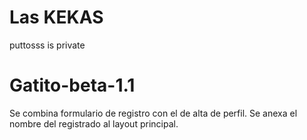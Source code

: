 Las KEKAS
==================================

puttosss is private 

Gatito-beta-1.1
==================================

Se combina formulario de registro con el de alta de perfil.
Se anexa el nombre del registrado al layout principal.